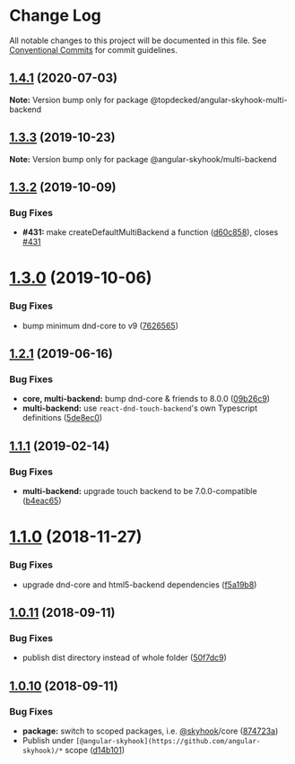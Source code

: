 # Change Log

All notable changes to this project will be documented in this file.
See [Conventional Commits](https://conventionalcommits.org) for commit guidelines.

## [1.4.1](https://github.com/TopDecked/angular-skyhook/compare/v1.3.3...v1.4.1) (2020-07-03)

**Note:** Version bump only for package @topdecked/angular-skyhook-multi-backend





## [1.3.3](https://github.com/cormacrelf/angular-skyhook/compare/v1.3.2...v1.3.3) (2019-10-23)

**Note:** Version bump only for package @angular-skyhook/multi-backend





## [1.3.2](https://github.com/cormacrelf/angular-skyhook/compare/v1.3.1...v1.3.2) (2019-10-09)


### Bug Fixes

* **#431:** make createDefaultMultiBackend a function ([d60c858](https://github.com/cormacrelf/angular-skyhook/commit/d60c858)), closes [#431](https://github.com/cormacrelf/angular-skyhook/issues/431)





# [1.3.0](https://github.com/cormacrelf/angular-skyhook/compare/v1.2.1...v1.3.0) (2019-10-06)


### Bug Fixes

* bump minimum dnd-core to v9 ([7626565](https://github.com/cormacrelf/angular-skyhook/commit/7626565))





## [1.2.1](https://github.com/cormacrelf/angular-skyhook/compare/v1.2.0...v1.2.1) (2019-06-16)


### Bug Fixes

* **core, multi-backend:** bump dnd-core & friends to 8.0.0 ([09b26c9](https://github.com/cormacrelf/angular-skyhook/commit/09b26c9))
* **multi-backend:** use `react-dnd-touch-backend`'s own Typescript definitions ([5de8ec0](https://github.com/cormacrelf/angular-skyhook/commit/5de8ec0))





## [1.1.1](https://github.com/cormacrelf/angular-skyhook/compare/v1.1.0...v1.1.1) (2019-02-14)


### Bug Fixes

* **multi-backend:** upgrade touch backend to be 7.0.0-compatible ([b4eac65](https://github.com/cormacrelf/angular-skyhook/commit/b4eac65))





# [1.1.0](https://github.com/cormacrelf/angular-skyhook/compare/v1.1.0-beta.1...v1.1.0) (2018-11-27)


### Bug Fixes

* upgrade dnd-core and html5-backend dependencies ([f5a19b8](https://github.com/cormacrelf/angular-skyhook/commit/f5a19b8))





<a name="1.0.11"></a>
## [1.0.11](https://github.com/cormacrelf/angular-skyhook/compare/v1.0.10...v1.0.11) (2018-09-11)


### Bug Fixes

* publish dist directory instead of whole folder ([50f7dc9](https://github.com/cormacrelf/angular-skyhook/commit/50f7dc9))





<a name="1.0.10"></a>
## [1.0.10](https://github.com/cormacrelf/angular-skyhook/compare/v1.0.9...v1.0.10) (2018-09-11)


### Bug Fixes

* **package:** switch to scoped packages, i.e. [@skyhook](https://github.com/skyhook)/core ([874723a](https://github.com/cormacrelf/angular-skyhook/commit/874723a))
* Publish under `[@angular-skyhook](https://github.com/angular-skyhook)/*` scope ([d14b101](https://github.com/cormacrelf/angular-skyhook/commit/d14b101))
